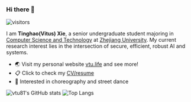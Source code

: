 ### Hi there 👋

![visitors](https://visitor-badge.laobi.icu/badge?page_id=vtu81)

I am **Tinghao(Vitus) Xie**, a senior undergraduate student majoring in [Computer Science and Technology](http://www.en.cs.zju.edu.cn) at [Zhejiang University](http://www.zju.edu.cn/english/). My current research interest lies in the intersection of secure, efficient, robust AI and systems.

* 🌏 Visit my personal website [vtu.life](http://vtu.life) and see more!
* 📋 Click to check my [CV/resume](http://vtu.life/files/CV_TinghaoXie.pdf)
* 💃 Interested in choreography and street dance


![vtu81's GitHub stats](https://github-readme-stats.vercel.app/api?username=vtu81&show_icons=true&layout=compact&hide_border=true&count_private=true) ![Top Langs](https://github-readme-stats.vercel.app/api/top-langs/?username=vtu81&layout=compact&hide_border=true&langs_count=8&hide=html,css,less,ejs,scss,makefile,jupyter%20notebook)

<!--
**vtu81/vtu81** is a ✨ _special_ ✨ repository because its `README.md` (this file) appears on your GitHub profile.

Here are some ideas to get you started:

- 🔭 I’m currently working on ...
- 🌱 I’m currently learning ...
- 👯 I’m looking to collaborate on ...
- 🤔 I’m looking for help with ...
- 💬 Ask me about ...
- 📫 How to reach me: ...
- 😄 Pronouns: ...
- ⚡ Fun fact: ...
-->

